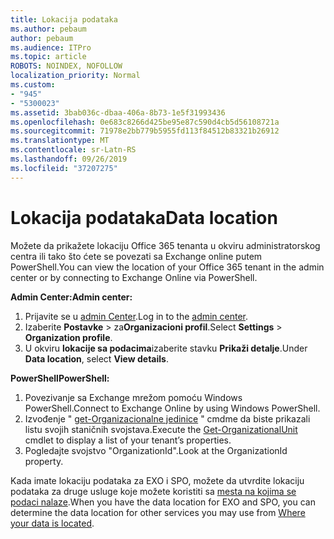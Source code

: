 ```yaml
---
title: Lokacija podataka
ms.author: pebaum
author: pebaum
ms.audience: ITPro
ms.topic: article
ROBOTS: NOINDEX, NOFOLLOW
localization_priority: Normal
ms.custom:
- "945"
- "5300023"
ms.assetid: 3bab036c-dbaa-406a-8b73-1e5f31993436
ms.openlocfilehash: 0e683c8266d425be95e87c590d4cb5d56108721a
ms.sourcegitcommit: 71978e2bb779b5955fd113f84512b83321b26912
ms.translationtype: MT
ms.contentlocale: sr-Latn-RS
ms.lasthandoff: 09/26/2019
ms.locfileid: "37207275"
---
```

# <a name="data-location"></a><span data-ttu-id="fdd52-102">Lokacija podataka</span><span class="sxs-lookup"><span data-stu-id="fdd52-102">Data location</span></span>

<span data-ttu-id="fdd52-103">Možete da prikažete lokaciju Office 365 tenanta u okviru administratorskog centra ili tako što ćete se povezati sa Exchange online putem PowerShell.</span><span class="sxs-lookup"><span data-stu-id="fdd52-103">You can view the location of your Office 365 tenant in the admin center or by connecting to Exchange Online via PowerShell.</span></span>


<span data-ttu-id="fdd52-104">**Admin Center:**</span><span class="sxs-lookup"><span data-stu-id="fdd52-104">**Admin center:**</span></span>
1. <span data-ttu-id="fdd52-105">Prijavite se u [admin Center](https://admin.microsoft.com/Adminportal/Home).</span><span class="sxs-lookup"><span data-stu-id="fdd52-105">Log in to the [admin center](https://admin.microsoft.com/Adminportal/Home).</span></span>
2. <span data-ttu-id="fdd52-106">Izaberite **Postavke** > za**Organizacioni profil**.</span><span class="sxs-lookup"><span data-stu-id="fdd52-106">Select **Settings** > **Organization profile**.</span></span>
3. <span data-ttu-id="fdd52-107">U okviru **lokacije sa podacima**izaberite stavku **Prikaži detalje**.</span><span class="sxs-lookup"><span data-stu-id="fdd52-107">Under **Data location**, select **View details**.</span></span>


<span data-ttu-id="fdd52-108">**PowerShell**</span><span class="sxs-lookup"><span data-stu-id="fdd52-108">**PowerShell:**</span></span>
1. <span data-ttu-id="fdd52-109">Povezivanje sa Exchange mrežom pomoću Windows PowerShell.</span><span class="sxs-lookup"><span data-stu-id="fdd52-109">Connect to Exchange Online by using Windows PowerShell.</span></span>
2. <span data-ttu-id="fdd52-110">Izvođenje " [get-Organizacionalne jedinice](https://docs.microsoft.com/en-us/powershell/module/exchange/active-directory/get-organizationalunit) " cmdme da biste prikazali listu svojih staničnih svojstava.</span><span class="sxs-lookup"><span data-stu-id="fdd52-110">Execute the [Get-OrganizationalUnit](https://docs.microsoft.com/en-us/powershell/module/exchange/active-directory/get-organizationalunit) cmdlet to display a list of your tenant’s properties.</span></span> 
3. <span data-ttu-id="fdd52-111">Pogledajte svojstvo "OrganizationId".</span><span class="sxs-lookup"><span data-stu-id="fdd52-111">Look at the OrganizationId property.</span></span>

<span data-ttu-id="fdd52-112">Kada imate lokaciju podataka za EXO i SPO, možete da utvrdite lokaciju podataka za druge usluge koje možete koristiti sa [mesta na kojima se podaci nalaze](https://products.office.com/where-is-your-data-located).</span><span class="sxs-lookup"><span data-stu-id="fdd52-112">When you have the data location for EXO and SPO, you can determine the data location for other services you may use from [Where your data is located](https://products.office.com/where-is-your-data-located).</span></span>